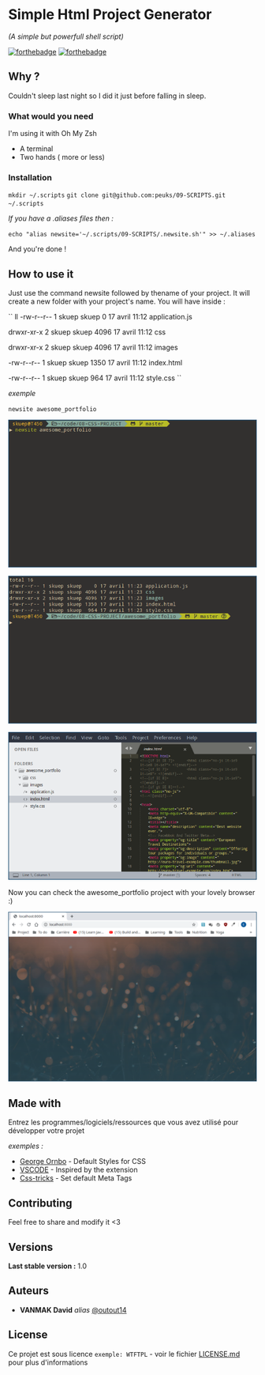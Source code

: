 # Simple Html Project Generator
_(A simple but powerfull shell script)_

[![forthebadge](http://forthebadge.com/images/badges/built-with-love.svg)](http://forthebadge.com)  [![forthebadge](http://forthebadge.com/images/badges/powered-by-electricity.svg)](http://forthebadge.com)



## Why ?

Couldn't sleep last night so I did it just before falling in sleep. 

### What would you need

I'm using it with Oh My Zsh 

- A terminal 
- Two hands ( more or less)

### Installation


``mkdir ~/.scripts``
``git clone git@github.com:peuks/09-SCRIPTS.git ~/.scripts`` 

_If you have a .aliases files then :_

``echo "alias newsite='~/.scripts/09-SCRIPTS/.newsite.sh'" >> ~/.aliases``

And you're done !

## How to use it

Just use the command newsite followed by thename of your project.
It will create a new folder with your project's name. 
You will have inside :

``
ll
-rw-r--r-- 1 skuep skuep    0 17 avril 11:12 application.js

drwxr-xr-x 2 skuep skuep 4096 17 avril 11:12 css

drwxr-xr-x 2 skuep skuep 4096 17 avril 11:12 images

-rw-r--r-- 1 skuep skuep 1350 17 avril 11:12 index.html

-rw-r--r-- 1 skuep skuep  964 17 avril 11:12 style.css
``



_exemple_

`newsite awesome_portfolio`        

![alt text](https://raw.githubusercontent.com/peuks/09-SCRIPTS/master/terminal.png)

![alt text](https://raw.githubusercontent.com/peuks/09-SCRIPTS/master/list.png)

![alt text](https://raw.githubusercontent.com/peuks/09-SCRIPTS/master/stt.png)

Now you can check the awesome_portfolio project with your lovely browser :)

![alt text](https://raw.githubusercontent.com/peuks/09-SCRIPTS/master/browser.png)


## Made with

Entrez les programmes/logiciels/ressources que vous avez utilisé pour développer votre projet

_exemples :_
* [George Ornbo](https://shapeshed.com/default-styles-for-css/) - Default Styles for CSS
* [VSCODE](https://marketplace.visualstudio.com/items?itemName=sidthesloth.html5-boilerplate) - Inspired by the extension
* [Css-tricks](https://css-tricks.com/essential-meta-tags-social-media/) - Set default Meta Tags

## Contributing

Feel free to share and modify it <3 

## Versions
**Last stable version :** 1.0


## Auteurs

* **VANMAK David** _alias_ [@outout14](https://github.com/peuks)



## License

Ce projet est sous licence ``exemple: WTFTPL`` - voir le fichier [LICENSE.md](LICENSE.md) pour plus d'informations

